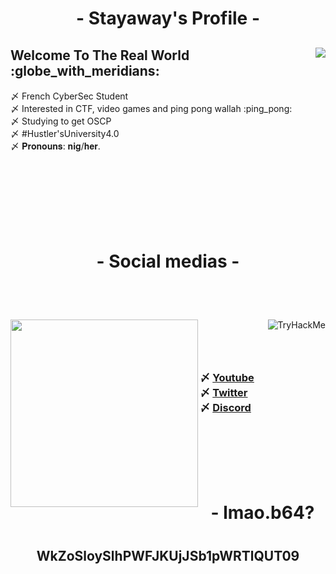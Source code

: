 <body>
    <center>
        <h1 align="center"> - Stayaway's Profile - </h1>
        <div align="left">
            <img src='https://lanyard.cnrad.dev/api/280138655081955339' align="right">
            <h3>
                <h2> Welcome To The Real World :globe_with_meridians:  </h2>
                〆 French CyberSec Student <br>
                〆 Interested in CTF, video games and ping pong wallah :ping_pong:  <br>
                〆 Studying to get OSCP <br>
                〆 #Hustler'sUniversity4.0 <br>
                〆 𝐏𝐫𝐨𝐧𝐨𝐮𝐧𝐬: 𝐧𝐢𝐠/𝐡𝐞𝐫. <br><br>
            </h3>
        </div><br><br><br><br><br><br>
      <h1 align="center"> - Social medias - </h1>
      <br><br>
      <div align="left">
          <img src="https://tryhackme-badges.s3.amazonaws.com/Frozzinours.png" alt="TryHackMe" align="right">
                <h3>
                <img src='https://media.tenor.com/i7Gli7YY6T8AAAAC/driveby-kollegah.gif'
                    align="left" weight="300" height="300">
                    <br><br><br><br>
                〆 <a href='https://www.youtube.com/channel/UCOStly82OMp-t_FfBvgI-ew'>Youtube</a>  <br>
                〆 <a href='https://twitter.com/stayaway1992'>Twitter</a> <br>
                〆 <a href='https://discord.gg/qa3S7qdbB6'>Discord</a> <br>
              </h3>
      </div>
      <br><br><br><br><br>
      <h1 align="center"> - lmao.b64? <h1>
        <h2 align="center"> WkZoSloySlhPWFJKUjJSb1pWRTlQUT09 <h2>
    </center>
</body>

